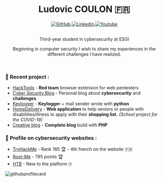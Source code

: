 <div align="center">
  <h1 align="center">Ludovic COULON 🇫🇷</h1>
    <a href="https://github.com/LasCC">
      <img alt="GitHub" src="https://img.shields.io/badge/-Github-000?style=flat-square&logo=Github&logoColor=white" align="center" />
    </a>
    <a href="https://www.linkedin.com/in/ludovic-coulon-b361ba183">
      <img alt="Linkedin" src="https://img.shields.io/badge/-LinkedIn-blue?style=flat-square&logo=Linkedin&logoColor=white" align="center" />
    </a>
    <a href="https://www.youtube.com/channel/UCkDvlI9LUuwZ4GKFUbP_Ovg">
      <img alt="Youtube" src="https://img.shields.io/badge/-YouTube-FF0000?style=flat-square&labelColor=FFFFFF&logo=youtube&logoColor=FF0000" align="center" />
    </a>
   <br/><br/>
   <p align="center">
    Third-year student in cybersecurity at ESGI
   </p>
   
   <p align="center">
    Beginning in computer security I wish to share my experiences in the different challenges I have realized.
   </p>   
</div>
<br/>

### 🚀 Recent project :
- [HackTools](https://github.com/LasCC/Hack-Tools) - **Red team** browser extension for web pentesters 
- [Cyber Security Blog](https://ludovic-cyber-sec.netlify.app/) - Personal blog about **cybersecurity** and **challenges**
- [Keylogger](https://github.com/LasCC/Keylogger) - **Keylogger** + mail sender wrote with **python** 
- [HomeDelivery](https://github.com/LasCC/HomeDelivery) - **Web application** to help seniors or people with disabilities/illness to apply with their **shopping list.** *(School project for the COVID-19)*
- [Creative blog](https://github.com/LasCC/Creative-blog) - **Complete blog** build with **PHP**



### 👀 Profile on cybersecurity websites :
- [TryHackMe](https://tryhackme.com/p/boperXD) - Rank 165 🏆 - 4th french on the website 🇫🇷
- [Root-Me](https://www.root-me.org/zeeph) -  795 points 🏆
- [HTB](https://www.hackthebox.eu/profile/157489) - New to the platform 🙄


<img src="https://github-readme-stats.vercel.app/api?username=lascc&&show_icons=true&title_color=ffffff&icon_color=bb2acf&text_color=fff&bg_color=151515" alt="githubprofilecard" />

